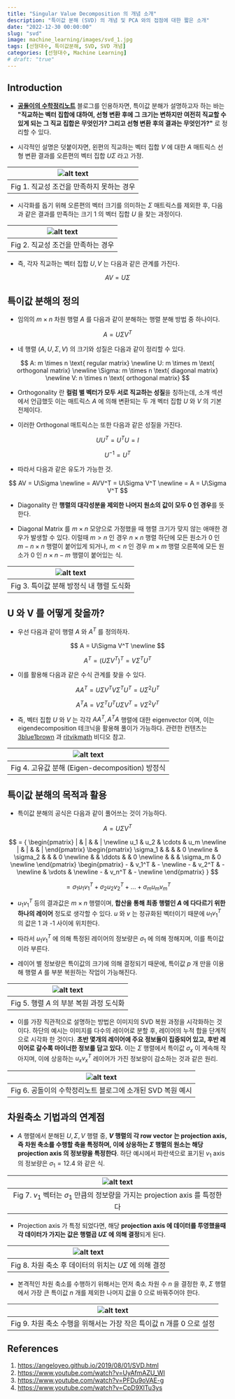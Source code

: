 ```yaml
---
title: "Singular Value Decomposition 의 개념 소개"
description: "특이값 분해 (SVD) 의 개념 및 PCA 와의 접점에 대한 짧은 소개"
date: "2022-12-30 00:00:00"
slug: "svd"
image: machine_learning/images/svd_1.jpg
tags: [선형대수, 특이값분해, SVD, SVD 개념]
categories: [선형대수, Machine Learning]
# draft: "true"
---
```


## Introduction

- [**공돌이의 수학정리노트**](https://angeloyeo.github.io/2019/08/01/SVD.html) 블로그를 인용하자면, 특이값 분해가 설명하고자 하는 바는 **"직교하는 벡터 집합에 대하여, 선형 변환 후에 그 크기는 변하지만 여전히 직교할 수 있게 되는 그 직교 집합은 무엇인가? 그리고 선형 변환 후의 결과는 무엇인가?"** 로 정리할 수 있다.

- 시각적인 설명은 덧붙이자면, 왼편의 직교하는 벡터 집합 $V$ 에 대한 $A$ 매트릭스 선형 변환 결과를 오른편의 벡터 집합 $U\Sigma$ 라고 가정.

| ![alt text](machine_learning/images/svd_3.png) |
|:--:|
| Fig 1. 직교성 조건을 만족하지 못하는 경우 |

- 시각화를 돕기 위해 오른편의 벡터 크기를 의미하는 $\Sigma$ 매트릭스를 제외한 후, 다음과 같은 결과를 만족하는 크기 1 의 벡터 집합 $U$ 을 찾는 과정이다.

| ![alt text](machine_learning/images/svd_4.png) |
|:--:|
| Fig 2. 직교성 조건을 만족하는 경우 |

- 즉, 각자 직교하는 벡터 집합 $U, V$ 는 다음과 같은 관계를 가진다.

$$
AV = U\Sigma
$$

## 특이값 분해의 정의

- 임의의 $m \times n$ 차원 행렬 $A$ 를 다음과 같이 분해하는 행렬 분해 방법 중 하나이다.

$$
A = U\Sigma V^T
$$

- 네 행렬 ($A, U, \Sigma, V$) 의 크기와 성질은 다음과 같이 정리할 수 있다. 

$$
A: m \times n \text{ regular matrix} \newline
U: m \times m \text{ orthogonal matrix} \newline
\Sigma: m \times n \text{ diagonal matrix} \newline
V: n \times n \text{ orthogonal matrix}
$$

- Orthogonality 란 **컬럼 별 벡터가 모두 서로 직교하는 성질**을 칭하는데, 소개 섹션에서 언급했듯 이는 매트릭스 $A$ 에 의해 변환되는 두 개 벡터 집합 $U$ 와 $V$ 의 기본 전제이다.

- 이러한 Orthogonal 매트릭스는 또한 다음과 같은 성질을 가진다.

$$
UU^T = U^T U = I
$$

$$
U^{-1} = U^T
$$

- 따라서 다음과 같은 유도가 가능한 것.

$$
AV = U\Sigma \newline
= AVV^T = U\Sigma V^T \newline
= A = U\Sigma V^T
$$

- Diagonality 란 **행렬의 대각성분을 제외한 나머지 원소의 값이 모두 $0$ 인 경우**를 뜻한다. 

- Diagonal Matrix 를 $m \times n$ 모양으로 가정했을 때 행렬 크기가 맞지 않는 애매한 경우가 발생할 수 있다. 이럴때 $m > n$ 인 경우 $n \times n$ 행렬 하단에 모든 원소가 $0$ 인 $m - n \times n$ 행렬이 붙어있게 되거나, $m < n$ 인 경우 $m \times m$ 행렬 오른쪽에 모든 원소가 $0$ 인 $n \times n - m$ 행렬이 붙어있는 식.

| ![alt text](machine_learning/images/svd_5.png) |
|:--:|
| Fig 3. 특이값 분해 방정식 내 행렬 도식화 |

## U 와 V 를 어떻게 찾을까?

- 우선 다음과 같이 행렬 $A$ 와 $A^T$ 를 정의하자.

$$
A = U\Sigma V^T \newline
$$

$$
A^T = (U\Sigma V^T)^T = V\Sigma^T U^T
$$

- 이를 활용해 다음과 같은 수식 관계를 찾을 수 있다.

$$
AA^T = U\Sigma V^TV\Sigma^T U^T = U\Sigma^2 U^T
$$

$$
A^T A = V \Sigma^T U^T U\Sigma V^T = V \Sigma^2 V^T
$$

- 즉, 벡터 집합 $U$ 와 $V$ 는 각각 $AA^T, A^TA$ 행렬에 대한 eigenvector 이며, 이는 eigendecomposition 테크닉을 활용해 풀이가 가능하다. 관련한 컨텐츠는 [3blue1brown](https://www.youtube.com/watch?v=PFDu9oVAE-g) 과 [ritvikmath](https://www.youtube.com/watch?v=KTKAp9Q3yWg) 비디오 참고. 

| ![alt text](machine_learning/images/svd_6.webp) |
|:--:|
| Fig 4. 고유값 분해 (Eigen-decomposition) 방정식 |

## 특이값 분해의 목적과 활용

- 특이값 분해의 공식은 다음과 같이 풀어쓰는 것이 가능하다.

$$
A = U\Sigma V^T
$$

$$
= {
\begin{pmatrix}
  | & | & & |  \newline
  u_1 & u_2 & \cdots & u_m  \newline
  | & | & & |
\end{pmatrix}
\begin{pmatrix}
  \sigma_1 & & & & 0  \newline
   & \sigma_2 & & & 0  \newline
   & & \ddots & & 0  \newline
   & & & \sigma_m & 0  \newline
\end{pmatrix}
\begin{pmatrix}
    - & v_1^T & -  \newline
    - & v_2^T & -  \newline
     & \vdots &   \newline
    - & v_n^T & -  \newline
\end{pmatrix}
}
$$

$$
= \sigma_1 u_1 v_1^T + \sigma_2 u_2 v_2^T + ... + \sigma_m u_m v_m^T
$$

- $u_1 v_1^T$ 등의 결과값은 $m \times n$ 행렬이며, **합산을 통해 최종 행렬인 $A$ 에 다다르기 위한 하나의 레이어** 정도로 생각할 수 있다. $u$ 와 $v$ 는 정규화된 벡터이기 때문에 $u_1 v_1^T$ 의 값은 1 과 -1 사이에 위치한다. 

- 따라서 $u_1 v_1^T$ 에 의해 특정된 레이어의 정보량은 $\sigma_1$ 에 의해 정해지며, 이를 특이값이라 부른다. 

- 레이어 별 정보량은 특이값의 크기에 의해 결정되기 때문에, 특이값 $p$ 개 만을 이용해 행렬 $A$ 를 부분 복원하는 작업이 가능해진다. 

| ![alt text](machine_learning/images/svd_7.png) |
|:--:|
| Fig 5. 행렬 $A$ 의 부분 복원 과정 도식화 |

- 이를 가장 직관적으로 설명하는 방법은 이미지의 SVD 복원 과정을 시각화하는 것이다. 하단의 예시는 이미지를 다수의 레이어로 분할 후, 레이어의 누적 합을 단계적으로 시각화 한 것이다. **초반 몇개의 레이어에 주요 정보들이 집중되어 있고, 후반 레이어로 갈수록 마이너한 정보를 담고 있다.** 이는 $\Sigma$ 행렬에서 특이값 $\sigma_x$ 이 계속해 작아지며, 이에 상응하는 $u_x v_x^T$ 레이어가 가진 정보량이 감소하는 것과 같은 원리.

| ![alt text](machine_learning/images/svd_8.png) |
|:--:|
| Fig 6. 공돌이의 수학정리노트 블로그에 소개된 SVD 복원 예시 |

## 차원축소 기법과의 연계점

- $A$ 행렬에서 분해된 $U, \Sigma, V$ 행렬 중, **$V$ 행렬의 각 row vector 는 projection axis, 즉 차원 축소를 수행할 축을 특정하며, 이에 상응하는 $\Sigma$ 행렬의 원소는 해당 projection axis 의 정보량을 특정한다**. 하단 예시에서 파란색으로 표기된 $v_1$ axis 의 정보량은 $\sigma_1 = 12.4$ 와 같은 식.

| ![alt text](machine_learning/images/svd_9.png) |
|:--:|
| Fig 7. $v_1$ 벡터는 $\sigma_1$ 만큼의 정보량을 가지는 projection axis 를 특정한다|

- Projection axis 가 특정 되었다면, 해당 **projection axis 에 데이터를 투영했을때 각 데이터가 가지는 값은 행렬곱 $U\Sigma$ 에 의해 결정**되게 된다.

| ![alt text](machine_learning/images/svd_10.png) |
|:--:|
| Fig 8. 차원 축소 후 데이터의 위치는 $U\Sigma$ 에 의해 결정|

- 본격적인 차원 축소를 수행하기 위해서는 먼저 축소 차원 수 $n$ 을 결정한 후, $\Sigma$ 행렬에서 가장 큰 특이값 $n$ 개를 제외한 나머지 값을 $0$ 으로 바꿔주어야 한다.

| ![alt text](machine_learning/images/svd_11.png) |
|:--:|
| Fig 9. 차원 축소 수행을 위해서는 가장 작은 특이값 n 개를 0 으로 설정|

## References

1. https://angeloyeo.github.io/2019/08/01/SVD.html
2. https://www.youtube.com/watch?v=UyAfmAZU_WI
3. https://www.youtube.com/watch?v=PFDu9oVAE-g
4. https://www.youtube.com/watch?v=CpD9XlTu3ys